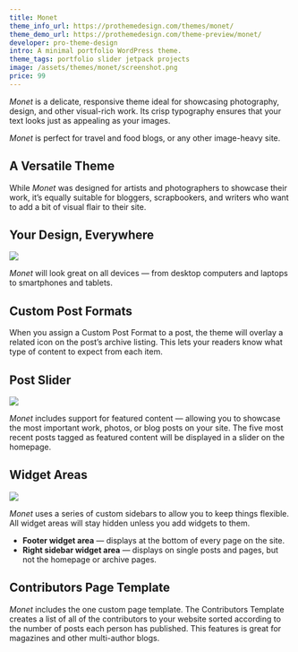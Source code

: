 ```yaml
---
title: Monet
theme_info_url: https://prothemedesign.com/themes/monet/
theme_demo_url: https://prothemedesign.com/theme-preview/monet/
developer: pro-theme-design
intro: A minimal portfolio WordPress theme.
theme_tags: portfolio slider jetpack projects
image: /assets/themes/monet/screenshot.png
price: 99
---
```


<em>Monet</em> is a delicate, responsive theme ideal for showcasing photography, design, and other visual-rich work. Its crisp typography ensures that your text looks just as appealing as your images.

<em>Monet</em> is perfect for travel and food blogs, or any other image-heavy site.

## A Versatile Theme

While <em>Monet</em> was designed for artists and photographers to showcase their work, it’s equally suitable for bloggers, scrapbookers, and writers who want to add a bit of visual flair to their site.

## Your Design, Everywhere

<img src="https://theme.files.wordpress.com/2015/06/monet-screenshot.jpg?w=640&h=428" />

<em>Monet</em> will look great on all devices — from desktop computers and laptops to smartphones and tablets.

## Custom Post Formats

When you assign a Custom Post Format to a post, the theme will overlay a related icon on the post’s archive listing. This lets your readers know what type of content to expect from each item.

## Post Slider

<img src="https://theme.files.wordpress.com/2015/06/monet-slider.gif?w=640" />

<em>Monet</em> includes support for featured content — allowing you to showcase the most important work, photos, or blog posts on your site. The five most recent posts tagged as featured content will be displayed in a slider on the homepage.

## Widget Areas

<img src="https://theme.files.wordpress.com/2015/06/screen-shot-2015-06-15-at-17-13-23.png?w=640&h=311" />

<em>Monet</em> uses a series of custom sidebars to allow you to keep things flexible. All widget areas will stay hidden unless you add widgets to them.

* <strong>Footer widget area</strong> — displays at the bottom of every page on the site.
* <strong>Right sidebar widget area</strong> — displays on single posts and pages, but not the homepage or archive pages.

## Contributors Page Template

<em>Monet</em> includes the one custom page template. The Contributors Template creates a list of all of the contributors to your website sorted according to the number of posts each person has published. This features is great for magazines and other multi-author blogs.
